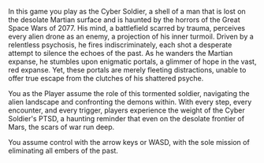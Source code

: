 In this game you play as the Cyber Soldier, a shell of a man that is lost on the desolate Martian surface and is haunted by the horrors of the Great Space Wars of 2077. His mind, a battlefield scarred by trauma, perceives every alien drone as an enemy, a projection of his inner turmoil. Driven by a relentless psychosis, he fires indiscriminately, each shot a desperate attempt to silence the echoes of the past. As he wanders the Martian expanse, he stumbles upon enigmatic portals, a glimmer of hope in the vast, red expanse. Yet, these portals are merely fleeting distractions, unable to offer true escape from the clutches of his shattered psyche. 

You as the Player assume the role of this tormented soldier, navigating the alien landscape and confronting the demons within. With every step, every encounter, and every trigger, players experience the weight of the Cyber Soldier's PTSD, a haunting reminder that even on the desolate frontier of Mars, the scars of war run deep.

You assume control with the arrow keys or WASD, with the sole mission of eliminating all embers of the past.
